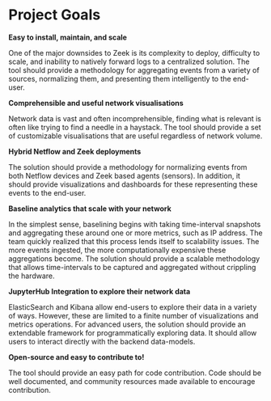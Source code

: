 # Project Goals

**Easy to install, maintain, and scale**

One of the major downsides to Zeek is its complexity to deploy, difficulty to scale, and inability to natively forward logs to a centralized solution. The tool should provide a methodology for aggregating events from a variety of sources, normalizing them, and presenting them intelligently to the end-user.


**Comprehensible and useful network visualisations**

Network data is vast and often incomprehensible, finding what is relevant is often like trying to find a needle in a haystack. The tool should provide a set of customizable visualisations that are useful regardless of network volume.

**Hybrid Netflow and Zeek deployments**

The solution should provide a methodology for normalizing events from both Netflow devices and Zeek based agents (sensors). In addition, it should provide visualizations and dashboards for these representing these events to the end-user.


**Baseline analytics that scale with your network**

In the simplest sense, baselining begins with taking time-interval snapshots and aggregating these around one or more metrics, such as IP address. The team quickly realized that this process lends itself to scalability issues. The more events ingested, the more computationally expensive these aggregations become. The solution should provide a scalable methodology that allows time-intervals to be captured and aggregated without crippling the hardware.


**JupyterHub Integration to explore their network data**

ElasticSearch and Kibana allow end-users to explore their data in a variety of ways. However, these are limited to a finite number of visualizations and metrics operations. For advanced users, the solution should provide an extendable framework for programmatically exploring data. It should allow users to interact directly with the backend data-models.

**Open-source and easy to contribute to!**

The tool should provide an easy path for code contribution. Code should be well documented, and community resources made available to encourage contribution.